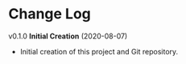 # Change Log

v0.1.0 **Initial Creation** (2020-08-07)

- Initial creation of this project and Git repository.
